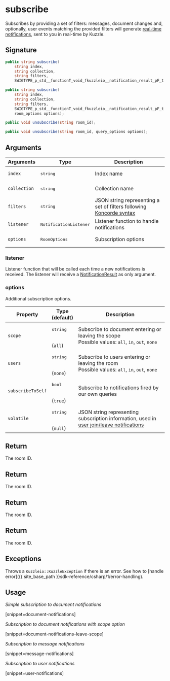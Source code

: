 # subscribe

Subscribes by providing a set of filters: messages, document changes and, optionally, user events matching the provided filters will generate [real-time notifications]({{site_base_path}}api/1/essentials/real-time), sent to you in real-time by Kuzzle.

## Signature

```csharp
public string subscribe(
    string index, 
    string collection, 
    string filters, 
    SWIGTYPE_p_std__functionT_void_fkuzzleio__notification_result_pF_t listener);

public string subscribe(
    string index, 
    string collection, 
    string filters, 
    SWIGTYPE_p_std__functionT_void_fkuzzleio__notification_result_pF_t listener, 
    room_options options);

public void unsubscribe(string room_id);

public void unsubscribe(string room_id, query_options options);

```

## Arguments

| Arguments    | Type    | Description |
|--------------|---------|-------------|
| `index` | <pre>string</pre> | Index name    |
| `collection` | <pre>string</pre> | Collection name    |
| `filters` | <pre>string</pre> | JSON string representing a set of filters following [Koncorde syntax]({{site_base_path}}koncorde/1/terms/) |
| `listener` | <pre>NotificationListener</pre> | Listener function to handle notifications |
| `options` | <pre>RoomOptions</pre> | Subscription options |

### listener

Listener function that will be called each time a new notifications is received.
The listener will receive a [NotificationResult]({{site_base_path}}sdk-reference/csharp/1/realtime-notifications) as only argument.

### options

Additional subscription options.

| Property   | Type<br/>(default)    | Description                       |
| ---------- | ------- | --------------------------------- |
| `scope` | <pre>string</pre><br/>(`all`) | Subscribe to document entering or leaving the scope<br/>Possible values: `all`, `in`, `out`, `none` |
| `users` | <pre>string</pre><br/>(`none`) | Subscribe to users entering or leaving the room<br/>Possible values: `all`, `in`, `out`, `none` |
| `subscribeToSelf` | <pre>bool</pre><br/>(`true`) | Subscribe to notifications fired by our own queries |
| `volatile` | <pre>string</pre><br/>(`null`) | JSON string representing subscription information, used in [user join/leave notifications]({{site_base_path}}api/1/essentials/volatile-data/) |

## Return

The room ID.

## Return

The room ID.

## Return

The room ID.

## Return

The room ID.

## Exceptions

Throws a `Kuzzleio::KuzzleException` if there is an error. See how to [handle error]({{ site_base_path }}sdk-reference/csharp/1/error-handling).

## Usage

*Simple subscription to document notifications*

[snippet=document-notifications]

*Subscription to document notifications with scope option*

[snippet=document-notifications-leave-scope]

*Subscription to message notifications*

[snippet=message-notifications]

*Subscription to user notifications*

[snippet=user-notifications]
